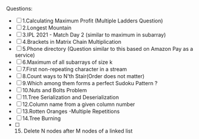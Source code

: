 Questions:
- [ ] 1.Calculating Maximum Profit (Multiple Ladders Question)
- [ ] 2.Longest Mountain 
- [ ] 3.IPL 2021 - Match Day 2 (similar to maximum in subarray)
- [ ] 4.Brackets in Matrix Chain Multiplication 
- [ ] 5.Phone directory (Question similar to this based on Amazon Pay as a service)
- [ ] 6.Maximum of all subarrays of size k
- [ ] 7.First non-repeating character in a stream
- [ ] 8.Count ways to N'th Stair(Order does not matter)
- [ ] 9.Which among them forms a perfect Sudoku Pattern ?
- [ ] 10.Nuts and Bolts Problem
- [ ] 11.Tree Serialization and Deserialization
- [ ] 12.Column name from a given column number
- [ ] 13.Rotten Oranges -Multiple Repetitions
- [ ] 14.Tree Burning 
- [ ] 15. Delete N nodes after M nodes of a linked list 
